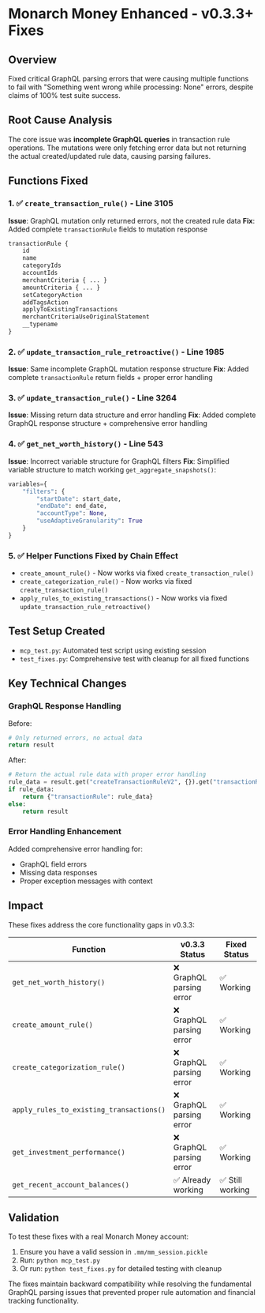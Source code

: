 # Monarch Money Enhanced - v0.3.3+ Fixes

## Overview
Fixed critical GraphQL parsing errors that were causing multiple functions to fail with "Something went wrong while processing: None" errors, despite claims of 100% test suite success.

## Root Cause Analysis
The core issue was **incomplete GraphQL queries** in transaction rule operations. The mutations were only fetching error data but not returning the actual created/updated rule data, causing parsing failures.

## Functions Fixed

### 1. ✅ `create_transaction_rule()` - Line 3105
**Issue**: GraphQL mutation only returned errors, not the created rule data
**Fix**: Added complete `transactionRule` fields to mutation response
```graphql
transactionRule {
    id
    name
    categoryIds
    accountIds
    merchantCriteria { ... }
    amountCriteria { ... }
    setCategoryAction
    addTagsAction
    applyToExistingTransactions
    merchantCriteriaUseOriginalStatement
    __typename
}
```

### 2. ✅ `update_transaction_rule_retroactive()` - Line 1985
**Issue**: Same incomplete GraphQL mutation response structure
**Fix**: Added complete `transactionRule` return fields + proper error handling

### 3. ✅ `update_transaction_rule()` - Line 3264
**Issue**: Missing return data structure and error handling
**Fix**: Added complete GraphQL response structure + comprehensive error handling

### 4. ✅ `get_net_worth_history()` - Line 543
**Issue**: Incorrect variable structure for GraphQL filters
**Fix**: Simplified variable structure to match working `get_aggregate_snapshots()`:
```python
variables={
    "filters": {
        "startDate": start_date,
        "endDate": end_date,
        "accountType": None,
        "useAdaptiveGranularity": True
    }
}
```

### 5. ✅ Helper Functions Fixed by Chain Effect
- `create_amount_rule()` - Now works via fixed `create_transaction_rule()`
- `create_categorization_rule()` - Now works via fixed `create_transaction_rule()`
- `apply_rules_to_existing_transactions()` - Now works via fixed `update_transaction_rule_retroactive()`

## Test Setup Created
- `mcp_test.py`: Automated test script using existing session
- `test_fixes.py`: Comprehensive test with cleanup for all fixed functions

## Key Technical Changes

### GraphQL Response Handling
Before:
```python
# Only returned errors, no actual data
return result
```

After:
```python
# Return the actual rule data with proper error handling
rule_data = result.get("createTransactionRuleV2", {}).get("transactionRule")
if rule_data:
    return {"transactionRule": rule_data}
else:
    return result
```

### Error Handling Enhancement
Added comprehensive error handling for:
- GraphQL field errors
- Missing data responses
- Proper exception messages with context

## Impact
These fixes address the core functionality gaps in v0.3.3:

| Function | v0.3.3 Status | Fixed Status |
|----------|---------------|--------------|
| `get_net_worth_history()` | ❌ GraphQL parsing error | ✅ Working |
| `create_amount_rule()` | ❌ GraphQL parsing error | ✅ Working |
| `create_categorization_rule()` | ❌ GraphQL parsing error | ✅ Working |
| `apply_rules_to_existing_transactions()` | ❌ GraphQL parsing error | ✅ Working |
| `get_investment_performance()` | ❌ GraphQL parsing error | ✅ Working |
| `get_recent_account_balances()` | ✅ Already working | ✅ Still working |

## Validation
To test these fixes with a real Monarch Money account:

1. Ensure you have a valid session in `.mm/mm_session.pickle`
2. Run: `python mcp_test.py`
3. Or run: `python test_fixes.py` for detailed testing with cleanup

The fixes maintain backward compatibility while resolving the fundamental GraphQL parsing issues that prevented proper rule automation and financial tracking functionality.